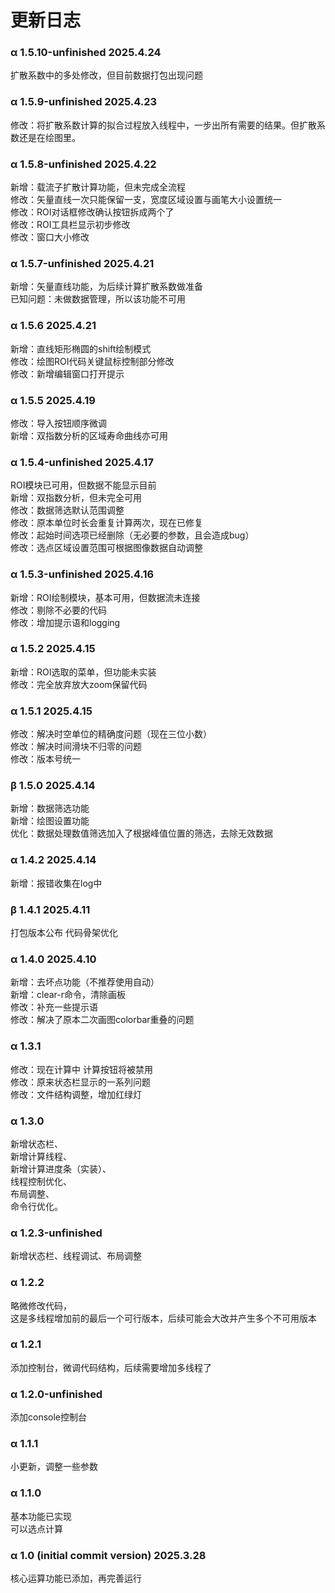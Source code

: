 # 更新日志

### α 1.5.10-unfinished 2025.4.24
扩散系数中的多处修改，但目前数据打包出现问题


### α 1.5.9-unfinished 2025.4.23
修改：将扩散系数计算的拟合过程放入线程中，一步出所有需要的结果。但扩散系数还是在绘图里。


### α 1.5.8-unfinished 2025.4.22
新增：载流子扩散计算功能，但未完成全流程  
修改：矢量直线一次只能保留一支，宽度区域设置与画笔大小设置统一  
修改：ROI对话框修改确认按钮拆成两个了  
修改：ROI工具栏显示初步修改  
修改：窗口大小修改 

### α 1.5.7-unfinished 2025.4.21
新增：矢量直线功能，为后续计算扩散系数做准备  
已知问题：未做数据管理，所以该功能不可用

### α 1.5.6 2025.4.21
新增：直线矩形椭圆的shift绘制模式    
修改：绘图ROI代码关键鼠标控制部分修改  
修改：新增编辑窗口打开提示

### α 1.5.5 2025.4.19
修改：导入按钮顺序微调  
新增：双指数分析的区域寿命曲线亦可用

### α 1.5.4-unfinished 2025.4.17
ROI模块已可用，但数据不能显示目前  
新增：双指数分析，但未完全可用  
修改：数据筛选默认范围调整  
修改：原本单位时长会重复计算两次，现在已修复  
修改：起始时间选项已经删除（无必要的参数，且会造成bug）  
修改：选点区域设置范围可根据图像数据自动调整  

### α 1.5.3-unfinished 2025.4.16
新增：ROI绘制模块，基本可用，但数据流未连接  
修改：剔除不必要的代码  
修改：增加提示语和logging

### α 1.5.2 2025.4.15
新增：ROI选取的菜单，但功能未实装  
修改：完全放弃放大zoom保留代码

### α 1.5.1 2025.4.15
修改：解决时空单位的精确度问题（现在三位小数）  
修改：解决时间滑块不归零的问题  
修改：版本号统一  

### β 1.5.0 2025.4.14
新增：数据筛选功能  
新增：绘图设置功能  
优化：数据处理数值筛选加入了根据峰值位置的筛选，去除无效数据

### α 1.4.2 2025.4.14
新增：报错收集在log中

### β 1.4.1 2025.4.11
打包版本公布
代码骨架优化

### α 1.4.0 2025.4.10
新增：去坏点功能（不推荐使用自动）  
新增：clear-r命令，清除画板  
修改：补充一些提示语  
修改：解决了原本二次画图colorbar重叠的问题

### α 1.3.1
修改：现在计算中 计算按钮将被禁用  
修改：原来状态栏显示的一系列问题  
修改：文件结构调整，增加红绿灯

### α 1.3.0
新增状态栏、  
新增计算线程、  
新增计算进度条（实装）、  
线程控制优化、  
布局调整、  
命令行优化。

### α 1.2.3-unfinished 
新增状态栏、线程调试、布局调整

### α 1.2.2 
略微修改代码，  
这是多线程增加前的最后一个可行版本，后续可能会大改并产生多个不可用版本

### α 1.2.1
 添加控制台，微调代码结构，后续需要增加多线程了
 
### α 1.2.0-unfinished 
添加console控制台

### α 1.1.1 
小更新，调整一些参数

### α 1.1.0 
基本功能已实现  
可以选点计算

### α 1.0 (initial commit version) 2025.3.28
核心运算功能已添加，再完善运行


